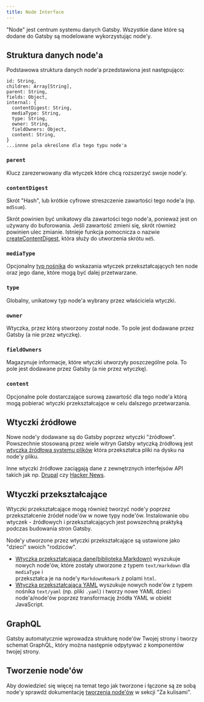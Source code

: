 ```yaml
---
title: Node Interface
---
```


"Node" jest centrum systemu danych Gatsby. Wszystkie dane które są dodane do Gatsby są modelowane wykorzystując node'y.

## Struktura danych node'a

Podstawowa struktura danych node'a przedstawiona jest następująco:

```flow
id: String,
children: Array[String],
parent: String,
fields: Object,
internal: {
  contentDigest: String,
  mediaType: String,
  type: String,
  owner: String,
  fieldOwners: Object,
  content: String,
}
...innne pola określone dla tego typu node'a
```

### `parent`

Klucz zarezerwowany dla wtyczek które chcą rozszerzyć swoje node'y.

### `contentDigest`

Skrót "Hash", lub krótkie cyfrowe streszczenie zawartości tego node'a (np. `md5sum`).

Skrót powinien być unikatowy dla zawartości tego node'a, ponieważ jest on używany do buforowania. Jeśli zawartość zmieni się, skrót również powinien ulec zmianie. Istnieje funkcja pomocnicza o nazwie [createContentDigest](https://github.com/gatsbyjs/gatsby/blob/master/packages/gatsby-core-utils/src/create-content-digest.js), która służy do utworzenia skrótu `md5`.

### `mediaType`

Opcjonalny [typ nośnika](https://pl.wikipedia.org/wiki/Typ_MIME) do wskazania wtyczek przekształcających ten node oraz jego dane, które mogą być dalej przetwarzane.

### `type`

Globalny, unikatowy typ node'a wybrany przez właściciela wtyczki.

### `owner`

Wtyczka, przez którą stworzony został node. To pole jest dodawane przez Gatsby (a nie przez wtyczkę).

### `fieldOwners`

Magazynuje informacje, które wtyczki utworzyły poszczególne pola. To pole jest dodawane przez Gatsby (a nie przez wtyczkę).

### `content`

Opcjonalne pole dostarczające surową zawartość dla tego node'a którą mogą pobierać wtyczki przekształcające w celu dalszego przetwarzania.

## Wtyczki źródłowe

Nowe node'y dodawane są do Gatsby poprzez wtyczki "źródłowe". Powszechnie stosowaną przez wiele witryn Gatsby wtyczką źródłową jest [wtyczka źródłowa systemu plików](/packages/gatsby-source-filesystem/) która przekształca pliki na dysku na node'y pliku.

Inne wtyczki źródłowe zaciągają dane z zewnętrznych interfejsów API takich jak np. [Drupal](/packages/gatsby-source-drupal/) czy [Hacker News](/packages/gatsby-source-hacker-news/).

## Wtyczki przekształcające

Wtyczki przekształcające mogą również tworzyć node'y poprzez przekształcenie źródeł node'ów w nowe typy node'ów. Instalowanie obu wtyczek - źródłowych i przekształcających jest powszechną praktyką podczas budowania stron Gatsby.

Node'y utworzone przez wtyczki przekształcające są ustawione jako "dzieci" swoich "rodziców".

- [Wtyczka przekształcająca dane(biblioteka Markdown)](/packages/gatsby-transformer-remark/) wyszukuje nowych node'ów,
  które zostały utworzone z typem `text/markdown` dla `mediaType` i  
  przekształca je na node'y `MarkdownRemark` z polami `html`.
- [Wtyczka przekształcająca YAML](/packages/gatsby-transformer-yaml/) wyszukuje nowych node'ów z typem
  nośnika `text/yaml` (np. pliki `.yaml`) i tworzy nowe YAML dzieci node'a/node'ów poprzez
  transformację źródła YAML w obiekt JavaScript.

## GraphQL

Gatsby automatycznie wprowadza strukturę node'ów Twojej strony i tworzy schemat GraphQL, który można następnie odpytywać z komponentów twojej strony.

## Tworzenie node'ów

Aby dowiedzieć się więcej na temat tego jak tworzone i łączone są ze sobą node'y sprawdź dokumentację [tworzenia node'ów](/docs/node-creation/) w sekcji "Za kulisami".
